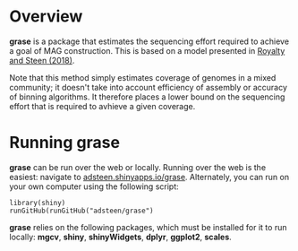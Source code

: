 # Overview

**grase** is a package that estimates the sequencing effort required to achieve a goal of MAG construction. This is based on a model presented in [Royalty and Steen \(2018\)](https://doi.org/10.1101/356840).

Note that this method simply estimates coverage of genomes in a mixed community; it doesn't take into account efficiency of assembly or accuracy of binning algorithms. It therefore places a lower bound on the sequencing effort that is required to avhieve a given coverage.

# Running grase

**grase** can be run over the web or locally. Running over the web is the easiest: navigate to [adsteen.shinyapps.io/grase](http://adsteen.shinyapps.io/grase). Alternately, you can run on your own computer using the following script:

```
library(shiny)
runGitHub(runGitHub("adsteen/grase")
```

**grase** relies on the following packages, which must be installed for it to run locally: **mgcv**, **shiny**, **shinyWidgets**, **dplyr**, **ggplot2**, **scales**.
